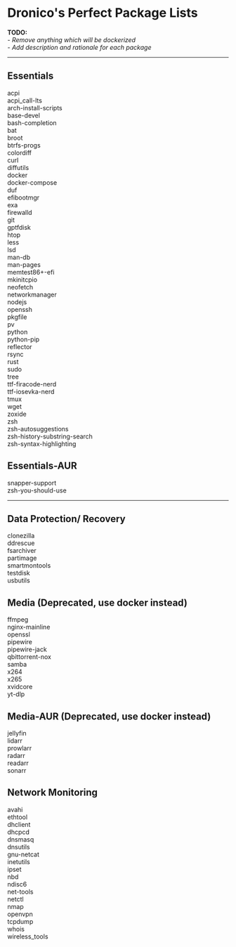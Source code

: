 # Dronico's Perfect Package Lists

**TODO:**  
_- Remove anything which will be dockerized_  
_- Add description and rationale for each package_

---

## Essentials

acpi  
acpi_call-lts  
arch-install-scripts  
base-devel  
bash-completion  
bat  
broot  
btrfs-progs  
colordiff  
curl  
diffutils  
docker  
docker-compose  
duf  
efibootmgr  
exa  
firewalld  
git  
gptfdisk  
htop  
less  
lsd  
man-db  
man-pages  
memtest86+-efi  
mkinitcpio  
neofetch  
networkmanager  
nodejs  
openssh  
pkgfile  
pv  
python  
python-pip  
reflector  
rsync  
rust  
sudo  
tree  
ttf-firacode-nerd  
ttf-iosevka-nerd  
tmux  
wget  
zoxide  
zsh  
zsh-autosuggestions  
zsh-history-substring-search  
zsh-syntax-highlighting

## Essentials-AUR

snapper-support  
zsh-you-should-use

---

## Data Protection/ Recovery

clonezilla  
ddrescue  
fsarchiver  
partimage  
smartmontools  
testdisk  
usbutils

## Media (Deprecated, use docker instead)

ffmpeg  
nginx-mainline  
openssl  
pipewire  
pipewire-jack  
qbittorrent-nox  
samba  
x264  
x265  
xvidcore  
yt-dlp

## Media-AUR (Deprecated, use docker instead)

jellyfin  
lidarr  
prowlarr  
radarr  
readarr  
sonarr

## Network Monitoring

avahi  
ethtool  
dhclient  
dhcpcd  
dnsmasq  
dnsutils  
gnu-netcat  
inetutils  
ipset  
nbd  
ndisc6  
net-tools  
netctl  
nmap  
openvpn  
tcpdump  
whois  
wireless_tools
